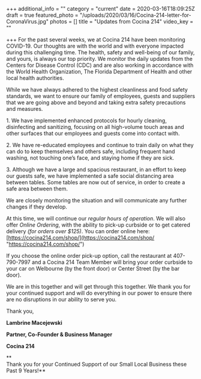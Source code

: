 +++
additional_info = ""
category = "current"
date = 2020-03-16T18:09:25Z
draft = true
featured_photo = "/uploads/2020/03/16/Cocina-214-letter-for-CoronaVirus.jpg"
photos = []
title = "Updates from Cocina 214"
video_key = ""

+++
For the past several weeks, we at Cocina 214 have been monitoring COVID-19. Our thoughts are with the world and with everyone impacted during this challenging time. The health, safety and well-being of our family, and yours, is always our top priority. We monitor the daily updates from the Centers for Disease Control (CDC) and are also working in accordance with the World Health Organization, The Florida Department of Health and other local health authorities.

While we have always adhered to the highest cleanliness and food safety standards, we want to ensure our family of employees, guests and suppliers that we are going above and beyond and taking extra safety precautions and measures.

1\. We have implemented enhanced protocols for hourly cleaning, disinfecting and sanitizing, focusing on all high-volume touch areas and other surfaces that our employees and guests come into contact with.

2\. We have re-educated employees and continue to train daily on what they can do to keep themselves and others safe, including frequent hand washing, not touching one’s face, and staying home if they are sick.

3\. Although we have a large and spacious restaurant, in an effort to keep our guests safe, we have implemented a safe social distancing area between tables. Some tables are now out of service, in order to create a safe area between them.

We are closely monitoring the situation and will communicate any further changes if they develop.

At this time, we will continue our _regular hours of operation_. We will also offer _Online Ordering_, with the ability to pick-up curbside or to get catered delivery _(for orders over $125)_. You can order online here: [https://cocina214.com/shop/](https://cocina214.com/shop/ "https://cocina214.com/shop/")

If you choose the online order pick-up option, call the restaurant at 407-790-7997 and a Cocina 214 Team Member will bring your order curbside to your car on Welbourne (by the front door) or Center Street (by the bar door).

We are in this together and will get through this together. We thank you for your continued support and will do everything in our power to ensure there are no disruptions in our ability to serve you.

Thank you,

**Lambrine Macejewski**

**Partner, Co-Founder & Business Manager**

**Cocina 214**

**  
Thank you for your Continued Support of our Small Local Business these Past 9 Years!**